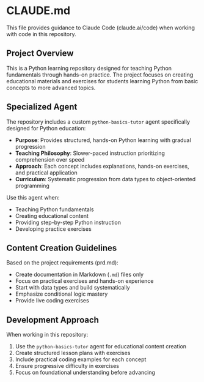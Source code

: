 # CLAUDE.md

This file provides guidance to Claude Code (claude.ai/code) when working with code in this repository.

## Project Overview

This is a Python learning repository designed for teaching Python fundamentals through hands-on practice. The project focuses on creating educational materials and exercises for students learning Python from basic concepts to more advanced topics.

## Specialized Agent

The repository includes a custom `python-basics-tutor` agent specifically designed for Python education:

- **Purpose**: Provides structured, hands-on Python learning with gradual progression
- **Teaching Philosophy**: Slower-paced instruction prioritizing comprehension over speed
- **Approach**: Each concept includes explanations, hands-on exercises, and practical application
- **Curriculum**: Systematic progression from data types to object-oriented programming

Use this agent when:
- Teaching Python fundamentals
- Creating educational content
- Providing step-by-step Python instruction
- Developing practice exercises

## Content Creation Guidelines

Based on the project requirements (prd.md):
- Create documentation in Markdown (`.md`) files only
- Focus on practical exercises and hands-on experience
- Start with data types and build systematically
- Emphasize conditional logic mastery
- Provide live coding exercises

## Development Approach

When working in this repository:
1. Use the `python-basics-tutor` agent for educational content creation
2. Create structured lesson plans with exercises
3. Include practical coding examples for each concept
4. Ensure progressive difficulty in exercises
5. Focus on foundational understanding before advancing